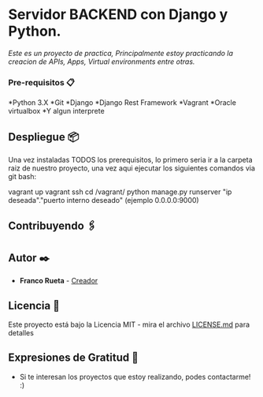 # Servidor BACKEND con Django y Python.

_Este es un proyecto de practica, Principalmente estoy practicando la creacion de APIs, Apps, Virtual environments entre otras._


### Pre-requisitos 📋

*Python 3.X
*Git
*Django
*Django Rest Framework
*Vagrant
*Oracle virtualbox
*Y algun interprete


## Despliegue 📦

Una vez instaladas TODOS los prerequisitos, lo primero seria ir a la carpeta raiz de nuestro 
proyecto, una vez aqui ejecutar los siguientes comandos via git bash:

vagrant up
vagrant ssh
cd /vagrant/
python manage.py runserver "ip deseada"."puerto interno deseado" (ejemplo 0.0.0.0:9000)

## Contribuyendo 🖇️



## Autor ✒️

* **Franco Rueta** - [Creador](https://github.com/FrancoRueta)

## Licencia 📄

Este proyecto está bajo la Licencia MIT - mira el archivo [LICENSE.md](LICENSE.md) para detalles

## Expresiones de Gratitud 🎁

* Si te interesan los proyectos que estoy realizando, podes contactarme! :)